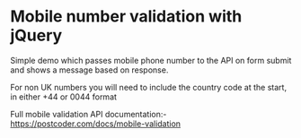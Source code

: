 # Mobile number validation with jQuery

Simple demo which passes mobile phone number to the API on form submit and shows a message based on response.

For non UK numbers you will need to include the country code at the start, in either +44 or 0044 format

Full mobile validation API documentation:-
https://postcoder.com/docs/mobile-validation
